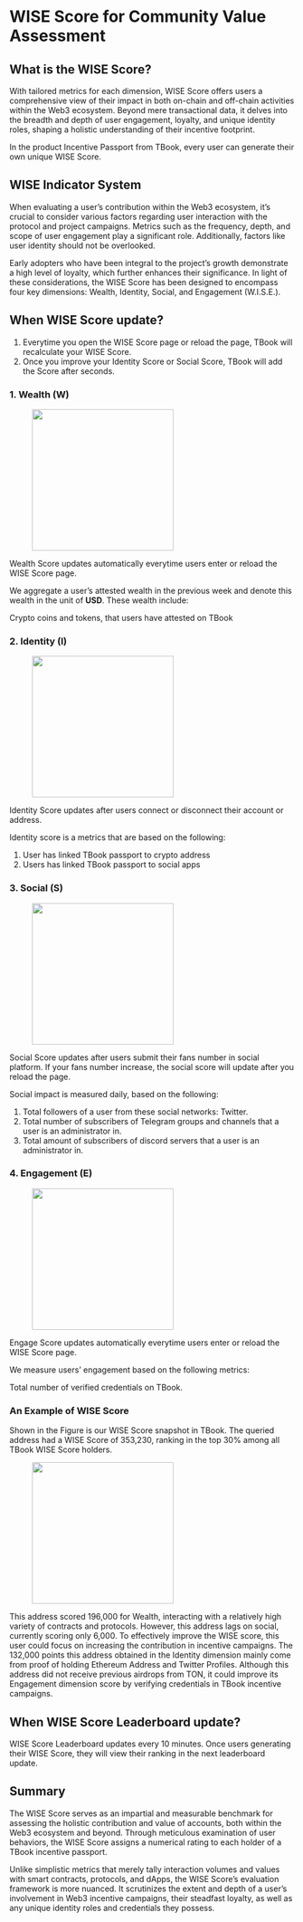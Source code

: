 # WISE Score for Community Value Assessment

## What is the WISE Score?

With tailored metrics for each dimension, WISE Score offers users a comprehensive view of their impact in both on-chain and off-chain activities within the Web3 ecosystem. Beyond mere transactional data, it delves into the breadth and depth of user engagement, loyalty, and unique identity roles, shaping a holistic understanding of their incentive footprint.

In the product Incentive Passport from TBook, every user can generate their own unique WISE Score.

## WISE Indicator System

When evaluating a user’s contribution within the Web3 ecosystem, it’s crucial to consider various factors regarding user interaction with the protocol and project campaigns. Metrics such as the frequency, depth, and scope of user engagement play a significant role. Additionally, factors like user identity should not be overlooked.

Early adopters who have been integral to the project’s growth demonstrate a high level of loyalty, which further enhances their significance. In light of these considerations, the WISE Score has been designed to encompass four key dimensions: Wealth, Identity, Social, and Engagement (W.I.S.E.).

## When WISE Score update?

1. Everytime you open the WISE Score page or reload the page, TBook will recalculate your WISE Score.
2. Once you improve your Identity Score or Social Score, TBook will add the Score after seconds.

### 1. Wealth (W)

<div align="left">

<figure><img src="pics/wealth.png" alt="" width="250"><figcaption></figcaption></figure>
</div>

Wealth Score updates automatically everytime users enter or reload the WISE Score page.

We aggregate a user’s attested wealth in the previous week and denote this wealth in the unit of **USD**. These wealth include:

Crypto coins and tokens, that users have attested on TBook

### 2. Identity (I)

<div align="left">

<figure><img src="pics/identity.png" alt="" width="250"><figcaption></figcaption></figure>
</div>

Identity Score updates after users connect or disconnect their account or address.

Identity score is a metrics that are based on the following:

1. User has linked TBook passport to crypto address
2. Users has linked TBook passport to social apps

### 3. Social (S)

<div align="left">

<figure><img src="pics/social.png" alt="" width="250"><figcaption></figcaption></figure>
</div>

Social Score updates after users submit their fans number in social platform.
If your fans number increase, the social score will update after you reload the page.

Social impact is measured daily, based on the following:

1. Total followers of a user from these social networks: Twitter.
2. Total number of subscribers of Telegram groups and channels that a user is an administrator in.
3. Total amount of subscribers of discord servers that a user is an administrator in.

### 4. Engagement (E)

<div align="left">

<figure><img src="pics/engagement.png" alt="" width="250"><figcaption></figcaption></figure>
</div>

Engage Score updates automatically everytime users enter or reload the WISE Score page.

We measure users’ engagement based on the following metrics:

Total number of verified credentials on TBook.

### An Example of WISE Score

Shown in the Figure is our WISE Score snapshot in TBook. The queried address had a WISE Score of 353,230, ranking in the top 30% among all TBook WISE Score holders.

<div align="left">

<figure><img src="pics/examplewise.png" alt="" width="250"><figcaption></figcaption></figure>
</div>

This address scored 196,000 for Wealth, interacting with a relatively high variety of contracts and protocols. However, this address lags on social, currently scoring only 6,000. To effectively improve the WISE score, this user could focus on increasing the contribution in incentive campaigns. The 132,000 points this address obtained in the Identity dimension mainly come from proof of holding Ethereum Address and Twitter Profiles. Although this address did not receive previous airdrops from TON, it could improve its Engagement dimension score by verifying credentials in TBook incentive campaigns.

## When WISE Score Leaderboard update?
WISE Score Leaderboard updates every 10 minutes.
Once users generating their WISE Score, they will view their ranking in the next leaderboard update.

## Summary

The WISE Score serves as an impartial and measurable benchmark for assessing the holistic contribution and value of accounts, both within the Web3 ecosystem and beyond. Through meticulous examination of user behaviors, the WISE Score assigns a numerical rating to each holder of a TBook incentive passport.

Unlike simplistic metrics that merely tally interaction volumes and values with smart contracts, protocols, and dApps, the WISE Score’s evaluation framework is more nuanced. It scrutinizes the extent and depth of a user’s involvement in Web3 incentive campaigns, their steadfast loyalty, as well as any unique identity roles and credentials they possess.
